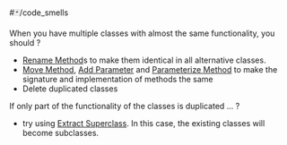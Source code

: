 #🃏/code_smells 


When you have multiple classes with almost the same functionality, you should
?
- [Rename Method](https://refactoring.guru/rename-method)s to make them identical in all alternative classes.
- [Move Method](https://refactoring.guru/move-method), [Add Parameter](https://refactoring.guru/add-parameter) and [Parameterize Method](https://refactoring.guru/parameterize-method) to make the signature and implementation of methods the same
- Delete duplicated classes


If only part of the functionality of the classes is duplicated ...
?
- try using [Extract Superclass](https://refactoring.guru/extract-superclass). In this case, the existing classes will become subclasses.